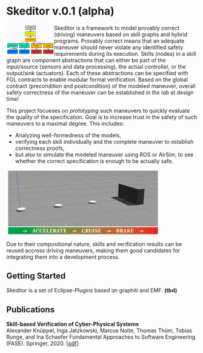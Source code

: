 # Skeditor v.0.1 (alpha)

<img align="left" alt="Skillgraph" src="/skillgraph.png" width="25%">

Skeditor is a framework to model provably correct (driving) maneuvers based on skill graphs and hybrid programs. Provably correct means that an adequate maneuver should never violate any identified safety requirements during its execution.
Skills (nodes) in a skill graph are component abstractions that can either be part of the input/source (sensors and data processing), the actual controller, or the output/sink (actuators).
Each of these abstractions can be specified with FOL contracts to enable modular formal verification. Based on the global contract (precondition and postcondition) of the modeled maneuver, overall safety correctness of the maneuver can be established  _in the lab_ at design time! 

This project focueses on _prototyping_ such maneuvers to quickly evaluate the quality of the specification. Goal is to increase trust in the safety of such maneuvers to a maximal degree. This includes:
* Analyzing well-formedness of the models,
* verifying each skill individually and the complete maneuver to establish correctness proofs,
* but also to simulate the modeled maneuver using ROS or AirSim, to see whether the correct specification is enough to be actually safe.

<img align="center" alt="Driving maneuver" src="/maneuver.png" width="80%">

Due to their compositional nature, skills and verification results can be reused accross driving maneuvers, making them good candidates for integrating them into a development process.

## Getting Started

Skeditor is a set of Eclipse-Plugins based on graphiti and EMF. **(tbd)**

## Publications

**Skill-based Verification of Cyber-Physical Systems**  
Alexander Knüppel, Inga Jatzkowski, Marcus Nolte, Thomas Thüm, Tobias Runge, and Ina Schaefer
Fundamental Approaches to Software Engineering (FASE). Springer, 2020.
[[pdf](https://link.springer.com/chapter/10.1007/978-3-030-45234-6_10)]
